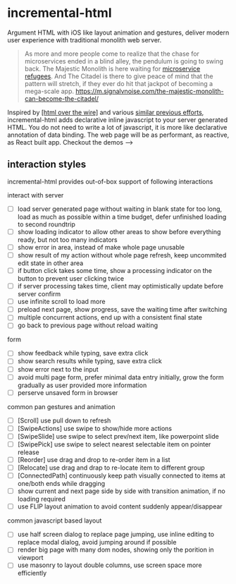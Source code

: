 # incremental-html

Argument HTML with iOS like layout animation and gestures, deliver modern user experience with traditional monolith web server.

> As more and more people come to realize that the chase for microservices ended in a blind alley, the pendulum is going to swing back. The Majestic Monolith is here waiting for [microservice refugees](https://www.youtube.com/watch?v=y8OnoxKotPQ). And The Citadel is there to give peace of mind that the pattern will stretch, if they ever do hit that jackpot of becoming a mega-scale app.
> https://m.signalvnoise.com/the-majestic-monolith-can-become-the-citadel/

Inspired by [[html over the wire]](https://hotwired.dev/) and various [similar previous efforts](https://github.com/taowen/awesome-html), incremental-html adds declarative inline javascript to your server generated HTML. You do not need to write a lot of javascript, it is more like declarative annotation of data binding. The web page will be as performant, as reactive, as React built app. Checkout the demos -->

## interaction styles

incremental-html provides out-of-box support of following interactions

interact with server

* [ ] load server generated page without waiting in blank state for too long, load as much as possible within a time budget, defer unfinished loading to second roundtrip
* [ ] show loading indicator to allow other areas to show before everything ready, but not too many indicators
* [ ] show error in area, instead of make whole page unusable
* [ ] show result of my action without whole page refresh, keep uncommited edit state in other area
* [ ] if button click takes some time, show a processing indicator on the button to prevent user clicking twice
* [ ] if server processing takes time, client may optimistically update before server confirm
* [ ] use infinite scroll to load more
* [ ] preload next page, show progress, save the waiting time after switching
* [ ] multiple concurrent actions, end up with a consistent final state
* [ ] go back to previous page without reload waiting

form 

* [ ] show feedback while typing, save extra click
* [ ] show search results while typing, save extra click
* [ ] show error next to the input
* [ ] avoid multi page form, prefer minimal data entry initially, grow the form gradually as user provided more information
* [ ] perserve unsaved form in browser 

common pan gestures and animation

* [ ] [Scroll] use pull down to refresh
* [ ] [SwipeActions] use swipe to show/hide more actions
* [ ] [SwipeSlide] use swipe to select prev/next item, like powerpoint slide
* [ ] [SwipePick] use swipe to select nearest selectable item on pointer release
* [ ] [Reorder] use drag and drop to re-order item in a list
* [ ] [Relocate] use drag and drap to re-locate item to different group
* [ ] [ConnectedPath] continuously keep path visually connected to items at one/both ends while dragging
* [ ] show current and next page side by side with transition animation, if no loading required
* [ ] use FLIP layout animation to avoid content suddenly appear/disappear

common javascript based layout

* [ ] use half screen dialog to replace page jumping, use inline editing to replace modal dialog, avoid jumping around if possible
* [ ] render big page with many dom nodes, showing only the porition in viewport
* [ ] use masonry to layout double columns, use screen space more efficiently
